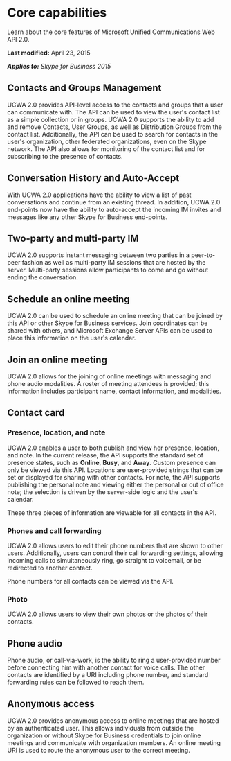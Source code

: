 
# Core capabilities
Learn about the core features of Microsoft Unified Communications Web API 2.0.

 **Last modified:** April 23, 2015

 _**Applies to:** Skype for Business 2015_

## Contacts and Groups Management
<a name="sectionSection0"> </a>

UCWA 2.0 provides API-level access to the contacts and groups that a user can communicate with. The API can be used to view the user's contact list as a simple collection or in groups. UCWA 2.0 supports the ability to add and remove Contacts, User Groups, as well as Distribution Groups from the contact list. Additionally, the API can be used to search for contacts in the user's organization, other federated organizations, even on the Skype network. The API also allows for monitoring of the contact list and for subscribing to the presence of contacts.


## Conversation History and Auto-Accept
<a name="sectionSection1"> </a>

With UCWA 2.0 applications have the ability to view a list of past conversations and continue from an existing thread. In addition, UCWA 2.0 end-points now have the ability to auto-accept the incoming IM invites and messages like any other Skype for Business end-points.


## Two-party and multi-party IM
<a name="sectionSection2"> </a>

UCWA 2.0 supports instant messaging between two parties in a peer-to-peer fashion as well as multi-party IM sessions that are hosted by the server. Multi-party sessions allow participants to come and go without ending the conversation.


## Schedule an online meeting
<a name="sectionSection3"> </a>

UCWA 2.0 can be used to schedule an online meeting that can be joined by this API or other Skype for Business services. Join coordinates can be shared with others, and Microsoft Exchange Server APIs can be used to place this information on the user's calendar.


## Join an online meeting
<a name="sectionSection4"> </a>

UCWA 2.0 allows for the joining of online meetings with messaging and phone audio modalities. A roster of meeting attendees is provided; this information includes participant name, contact information, and modalities.


## Contact card
<a name="sectionSection5"> </a>




### Presence, location, and note

UCWA 2.0 enables a user to both publish and view her presence, location, and note. In the current release, the API supports the standard set of presence states, such as **Online**, **Busy**, and **Away**. Custom presence can only be viewed via this API. Locations are user-provided strings that can be set or displayed for sharing with other contacts. For note, the API supports publishing the personal note and viewing either the personal or out of office note; the selection is driven by the server-side logic and the user's calendar. 

These three pieces of information are viewable for all contacts in the API.


### Phones and call forwarding

UCWA 2.0 allows users to edit their phone numbers that are shown to other users. Additionally, users can control their call forwarding settings, allowing incoming calls to simultaneously ring, go straight to voicemail, or be redirected to another contact. 

Phone numbers for all contacts can be viewed via the API.


### Photo

UCWA 2.0 allows users to view their own photos or the photos of their contacts.


## Phone audio
<a name="sectionSection6"> </a>

Phone audio, or call-via-work, is the ability to ring a user-provided number before connecting him with another contact for voice calls. The other contacts are identified by a URI including phone number, and standard forwarding rules can be followed to reach them.


## Anonymous access
<a name="sectionSection7"> </a>

UCWA 2.0 provides anonymous access to online meetings that are hosted by an authenticated user. This allows individuals from outside the organization or without Skype for Business credentials to join online meetings and communicate with organization members. An online meeting URI is used to route the anonymous user to the correct meeting.

